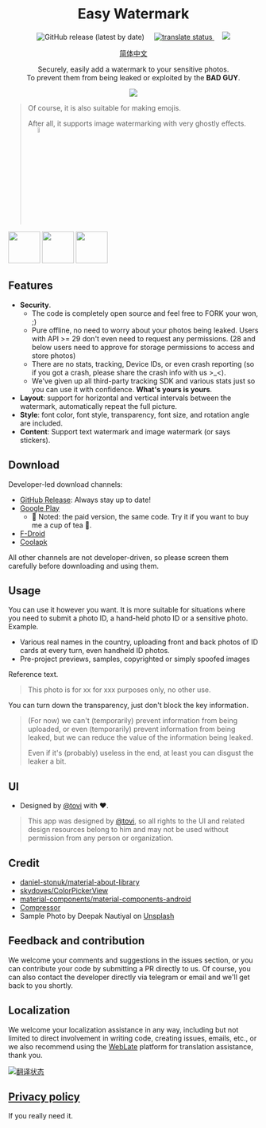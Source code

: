 <h1 align="center">Easy Watermark</h1>

<p align="center">
  <img alt="GitHub release (latest by date)" src="https://img.shields.io/github/v/release/rosuh/easywatermark">
  &nbsp;
  &nbsp;
  <a href="https://hosted.weblate.org/engage/easywatermark/en/">
    <img src="https://hosted.weblate.org/widgets/easywatermark/en/svg-badge.svg" alt="translate status" />
  </a>
  &nbsp;
  &nbsp;
  <a href="https://app.fossa.com/projects/git%2Bgithub.com%2FrosuH%2FEasyWatermark?ref=badge_small" alt="FOSSA Status">
    <img src="https://app.fossa.com/api/projects/git%2Bgithub.com%2FrosuH%2FEasyWatermark.svg?type=small"/>
  </a>
</p>

<p align="center">  
  <a href="https://github.com/rosuH/EasyWatermark/blob/master/README_zh-CN.md">简体中文</a>
<p align="center">

<p align="center">  
Securely, easily add a watermark to your sensitive photos.</br>To prevent them from being leaked or exploited by the <b>BAD GUY</b>.
  </br>
</p>
<p align="center">
<img src="/static/preview.png"/>
</p>

> Of course, it is also suitable for making emojis. 
>
> After all, it supports image watermarking with very ghostly effects.
<a href="#" align="right"><img src="https://i.loli.net/2020/08/26/A53u6UbKZPYCv7t.jpg" width="5%"></a>

<p align="left">
<a href="https://play.google.com/store/apps/details?id=com.mckimquyen.watermark"><img src="/static/google-play-badge.png" width="auto" height="64px"/></a>
  <a href="https://www.coolapk.com/apk/272743"><img src="/static/logo_coolapk.png" width="auto" height="64px"/></a>
  <a href="https://f-droid.org/packages/com.mckimquyen.easywatermark/"><img src="https://fdroid.gitlab.io/artwork/badge/get-it-on.png" width="auto" height="64px"/></a>
</p>

## Features
- **Security**.
  - The code is completely open source and feel free to FORK your won, ;)
  - Pure offline, no need to worry about your photos being leaked. Users with API >= 29 don't even
    need to request any permissions. (28 and below users need to approve for storage permissions to
    access and store photos)
  - There are no stats, tracking, Device IDs, or even crash reporting (so if you got a crash, please
    share the crash info with us >_<).
  - We've given up all third-party tracking SDK and various stats just so you can use it with
    confidence.
    **What's yours is yours**.
- **Layout**: support for horizontal and vertical intervals between the watermark, automatically
  repeat the full picture.
- **Style**: font color, font style, transparency, font size, and rotation angle are included.
- **Content**: Support text watermark and image watermark (or says stickers).

## Download

Developer-led download channels:
- [GitHub Release](https://github.com/rosuH/EasyWatermark/releases): Always stay up to date!
- [Google Play](https://play.google.com/store/apps/details?id=me.rosuh.easywatermark)
  - 🍺 Noted: the paid version, the same code. Try it if you want to buy me a cup of tea 🍵.
- [F-Droid](https://f-droid.org/packages/me.rosuh.easywatermark/)
- [Coolapk](https://www.coolapk.com/apk/272743)

All other channels are not developer-driven, so please screen them carefully before downloading and using them.

## Usage
You can use it however you want. It is more suitable for situations where you need to submit a photo ID, a hand-held photo ID or a sensitive photo. Example.
- Various real names in the country, uploading front and back photos of ID cards at every turn, even handheld ID photos.
- Pre-project previews, samples, copyrighted or simply spoofed images

Reference text.
> This photo is for xx for xxx purposes only, no other use.

You can turn down the transparency, just don't block the key information.

> (For now) we can't (temporarily) prevent information from being uploaded, or even (temporarily) prevent information from being leaked, but we can reduce the value of the information being leaked.
>
> Even if it's (probably) useless in the end, at least you can disgust the leaker a bit.

## UI

- Designed by [@tovi](https://www.figma.com/@tovi) with ❤️.

> This app was designed by [@tovi](https://www.figma.com/@tovi), so all rights to the UI and related design resources belong to him and may not be used without permission from any person or organization.

## Credit

- [daniel-stonuk/material-about-library](https://github.com/daniel-stoneuk/material-about-library)
- [skydoves/ColorPickerView](https://github.com/skydoves/ColorPickerView)
- [material-components/material-components-android](https://github.com/material-components/material-components-android)
- [Compressor](https://github.com/zetbaitsu/Compressor/)
- Sample Photo by Deepak Nautiyal
  on [Unsplash](https://unsplash.com/s/photos/animals?utm_source=unsplash&utm_medium=referral&utm_content=creditCopyText)

## Feedback and contribution

We welcome your comments and suggestions in the issues section, or you can contribute your code by
submitting a PR directly to us. Of course, you can also contact the developer directly via telegram
or email and we'll get back to you shortly.

## Localization

We welcome your localization assistance in any way, including but not limited to direct involvement in writing code, creating issues, emails, etc., or we also recommend using the [WebLate](https://hosted.weblate.org/engage/easywatermark/) platform for translation assistance, thank you.

<a href="https://hosted.weblate.org/engage/easywatermark/en/">
  <img src="https://hosted.weblate.org/widgets/easywatermark/en/88x31-grey.png" alt="翻译状态" />
</a>

## [Privacy policy](https://github.com/rosuH/EasyWatermark/blob/master/PrivacyPolicy.md)

If you really need it.

